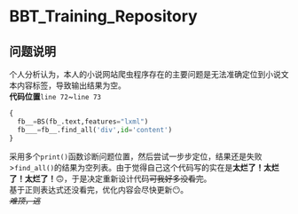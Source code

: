 # BBT_Training_Repository
## 问题说明
个人分析认为，本人的小说网站爬虫程序存在的主要问题是无法准确定位到小说文本内容标签，导致输出结果为空。   
**代码位置**`line 72`~`line 73`   
```python
{
  fb__=BS(fb_.text,features="lxml")
  fb___=fb__.find_all('div',id='content')
}
```
采用多个`print()`函数诊断问题位置，然后尝试一步步定位，结果还是失败\>`find_all()`的结果为空列表。由于觉得自己这个代码写的实在是**太烂了！太烂了！太烂了！**🙃，于是决定重新设计代码~~可我好多没看完~~。  
基于正则表达式还没看完，优化内容会尽快更新😶。  
~~*难顶，逃*~~
